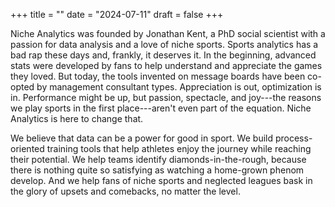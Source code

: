 +++
title = ""
date = "2024-07-11"
draft = false
+++


Niche Analytics was founded by Jonathan Kent, a PhD social scientist with a passion for data analysis and a love of niche sports. Sports analytics has a bad rap these days and, frankly, it deserves it. In the beginning, advanced stats were developed by fans to help understand and appreciate the games they loved. But today, the tools invented on message boards have been co-opted by management consultant types. Appreciation is out, optimization is in. Performance might be up, but passion, spectacle, and joy---the reasons we play sports in the first place---aren't even part of the equation. Niche Analytics is here to change that.

We believe that data can be a power for good in sport. We build process-oriented training tools that help athletes enjoy the journey while reaching their potential. We help teams identify diamonds-in-the-rough, because there is nothing quite so satisfying as watching a home-grown phenom develop. And we help fans of niche sports and neglected leagues bask in the glory of upsets and comebacks, no matter the level.
